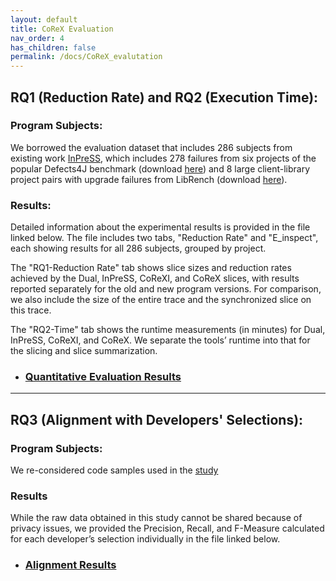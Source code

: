 ```yaml
---
layout: default
title: CoReX Evaluation
nav_order: 4
has_children: false
permalink: /docs/CoReX_evalutation
---
```


## RQ1 (Reduction Rate) and RQ2 (Execution Time): 

### Program Subjects:
We borrowed the evaluation dataset that includes 286 subjects from existing work [InPreSS](https://ieeexplore.ieee.org/abstract/document/10172711),
which includes 278 failures from six projects of the popular Defects4J benchmark (download [here](https://zenodo.org/record/7683853#.Y_3L1y-975g)) and 8 large client-library project pairs with upgrade failures from LibRench (download [here](https://zenodo.org/record/7683853/files/InPreSSBench.zip?download=1)).

### Results:
Detailed information about the experimental results is provided in the file linked below. The file includes two tabs, "Reduction Rate" and "E_inspect", each showing results for all 286 subjects, grouped by project.

The "RQ1-Reduction Rate" tab shows slice sizes and reduction rates achieved by the Dual, InPreSS, CoReXI, and CoReX slices, with results reported separately for the old and new program versions. For comparison, we also include the size of the entire trace and the synchronized slice on this trace.

The "RQ2-Time" tab shows the runtime measurements (in minutes) for Dual, InPreSS, CoReXI, and CoReX. We separate the tools’ runtime into that for the slicing and slice summarization. 

* ### [Quantitative Evaluation Results](../../assets/results/QuantitativeEvaluationResults.xlsx)

---

## RQ3 (Alignment with Developers' Selections): 

### Program Subjects:
We re-considered code samples used in the [study](https://anonymousresearcher24.github.io/docs/user_study)


### Results

While the raw data obtained in this study cannot be shared because of privacy issues, we provided the Precision, Recall, and F-Measure calculated for each developer’s selection individually in the file linked below. 

* ### [Alignment Results](../../assets/results/AlignmentResults.xlsx)